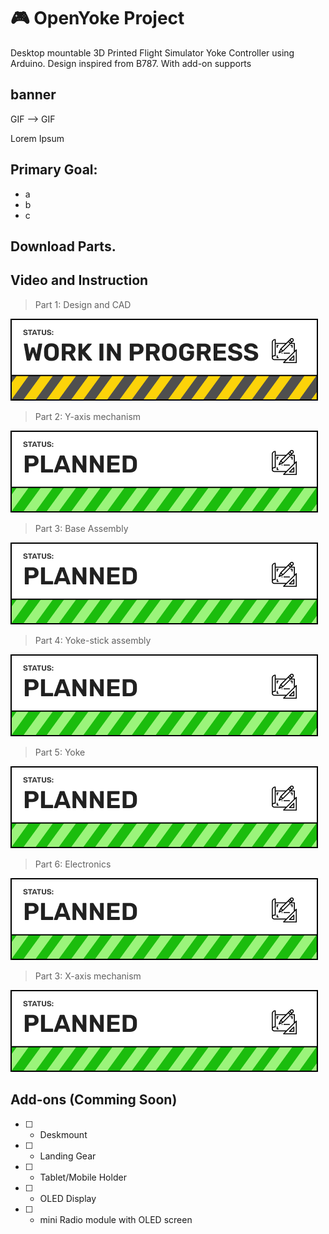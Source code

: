 # 🎮 OpenYoke Project
Desktop mountable 3D Printed Flight Simulator Yoke Controller using Arduino.
Design inspired from B787.
With add-on supports

## banner
GIF --> GIF


Lorem Ipsum


## Primary Goal:
- a
- b
- c

## Download Parts.

## Video and Instruction

> Part 1: Design and CAD

![WIP](https://github.com/MSM74588/OpenYoke/blob/main/OpenYoke-icons/WIP-Badge.png?raw=true)

> Part 2: Y-axis mechanism

![WIP](https://github.com/MSM74588/OpenYoke/blob/main/OpenYoke-icons/Planned-Badge.png?raw=true)

> Part 3: Base Assembly 

![WIP](https://github.com/MSM74588/OpenYoke/blob/main/OpenYoke-icons/Planned-Badge.png?raw=true)

> Part 4: Yoke-stick assembly

![WIP](https://github.com/MSM74588/OpenYoke/blob/main/OpenYoke-icons/Planned-Badge.png?raw=true)

> Part 5: Yoke

![WIP](https://github.com/MSM74588/OpenYoke/blob/main/OpenYoke-icons/Planned-Badge.png?raw=true)

> Part 6: Electronics

![WIP](https://github.com/MSM74588/OpenYoke/blob/main/OpenYoke-icons/Planned-Badge.png?raw=true)

> Part 3: X-axis mechanism

![WIP](https://github.com/MSM74588/OpenYoke/blob/main/OpenYoke-icons/Planned-Badge.png?raw=true)

## Add-ons (Comming Soon)

- [ ] - Deskmount

- [ ] - Landing Gear

- [ ] - Tablet/Mobile Holder

- [ ] - OLED Display

- [ ] - mini Radio module with OLED screen
